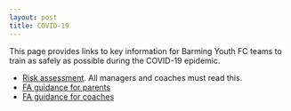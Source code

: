 ```yaml
---
layout: post
title: COVID-19
---
```


This page provides links to key information for Barming Youth FC teams to train as safely as possible during the COVID-19 epidemic.

* [Risk assessment](https://drive.google.com/file/d/1O0F8B0n5ObB6PxlDTZmWJWMqCMsqES3z/view?usp=sharing). All managers and coaches must read this.
* [FA guidance for parents](https://drive.google.com/file/d/1Ft8w3ZJ4tsB_SDSppV57A17mLle_2t86/view?usp=sharing) 
* [FA guidance for coaches](https://drive.google.com/file/d/1GdbK9lzEM1v7pnksxkZ_7xDu3kFhqz0l/view?usp=sharing)

